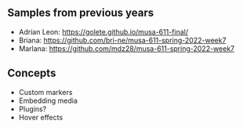 ## Samples from previous years

* Adrian Leon: https://golete.github.io/musa-611-final/
* Briana: https://github.com/bri-ne/musa-611-spring-2022-week7
* Marlana: https://github.com/mdz28/musa-611-spring-2022-week7

## Concepts

* Custom markers
* Embedding media
* Plugins?
* Hover effects